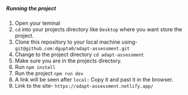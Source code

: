 ##### Running the project

1. Open your teminal
2. `cd` into your projects directory like `Desktop` where you want store the project.
3. Clone this repository to your local machine using-
   `git@github.com:dgupta0/adapt-assessment.git`
4. Change to the project directory `cd adapt-assessment`
5. Make sure you are in the projects directory.
6. Run `npm install`
7. Run the project `npm run dev`
8. A link will be seen after `local:` Copy it and past it in the browser.
9. Link to the site- `https://adapt-assessment.netlify.app/`
